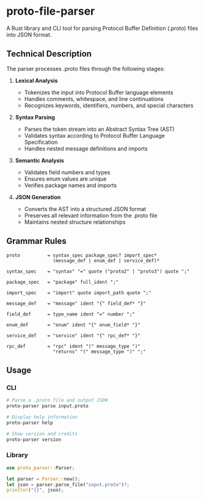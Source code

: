 # proto-file-parser

A Rust library and CLI tool for parsing Protocol Buffer Definition (.proto) files into JSON format.

## Technical Description

The parser processes .proto files through the following stages:

1. **Lexical Analysis**
    - Tokenizes the input into Protocol Buffer language elements
    - Handles comments, whitespace, and line continuations
    - Recognizes keywords, identifiers, numbers, and special characters

2. **Syntax Parsing**
    - Parses the token stream into an Abstract Syntax Tree (AST)
    - Validates syntax according to Protocol Buffer Language Specification
    - Handles nested message definitions and imports

3. **Semantic Analysis**
    - Validates field numbers and types
    - Ensures enum values are unique
    - Verifies package names and imports

4. **JSON Generation**
    - Converts the AST into a structured JSON format
    - Preserves all relevant information from the .proto file
    - Maintains nested structure relationships

## Grammar Rules

```ebnf
proto          = syntax_spec package_spec? import_spec* 
                 (message_def | enum_def | service_def)*

syntax_spec    = "syntax" "=" quote ("proto2" | "proto3") quote ";"

package_spec   = "package" full_ident ";"

import_spec    = "import" quote import_path quote ";"

message_def    = "message" ident "{" field_def* "}"

field_def      = type_name ident "=" number ";"

enum_def       = "enum" ident "{" enum_field* "}"

service_def    = "service" ident "{" rpc_def* "}"

rpc_def        = "rpc" ident "(" message_type ")" 
                 "returns" "(" message_type ")" ";"
```

## Usage

### CLI

```bash
# Parse a .proto file and output JSON
proto-parser parse input.proto

# Display help information
proto-parser help

# Show version and credits
proto-parser version
```

### Library

```rust
use proto_parser::Parser;

let parser = Parser::new();
let json = parser.parse_file("input.proto")?;
println!("{}", json);
```